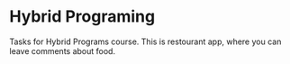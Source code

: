 # Hybrid Programing
Tasks for Hybrid Programs course.
This is restourant app, where you can leave comments about food.
